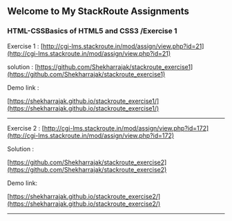 ## Welcome to My StackRoute Assignments

### HTML-CSSBasics of HTML5 and CSS3 /Exercise 1

Exercise 1 :
 [http://cgi-lms.stackroute.in/mod/assign/view.php?id=21](http://cgi-lms.stackroute.in/mod/assign/view.php?id=21)

solution :
[https://github.com/Shekharrajak/stackroute_exercise1](https://github.com/Shekharrajak/stackroute_exercise1)

Demo link :

[https://shekharrajak.github.io/stackroute_exercise1/](https://shekharrajak.github.io/stackroute_exercise1/)

--------------------------------------------------

Exercise 2 :
[http://cgi-lms.stackroute.in/mod/assign/view.php?id=172](http://cgi-lms.stackroute.in/mod/assign/view.php?id=172)


Solution :

[https://github.com/Shekharrajak/stackroute_exercise2](https://github.com/Shekharrajak/stackroute_exercise2)

Demo link:

[https://shekharrajak.github.io/stackroute_exercise2/](https://shekharrajak.github.io/stackroute_exercise2/)

-----------------------------
